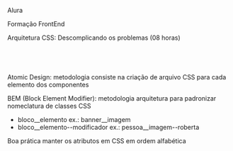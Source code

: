 Alura

Formação FrontEnd</br>

Arquitetura CSS: Descomplicando os problemas (08 horas)
## <br />

Atomic Design: metodologia consiste na criação de arquivo CSS para cada elemento dos componentes</br>

BEM (Block Element Modifier): metodologia arquitetura para padronizar nomeclatura de classes CSS </br>
* bloco__elemento ex.: banner__imagem</br>
* bloco__elemento--modificador ex.: pessoa__imagem--roberta</br>

Boa prática manter os atributos em CSS em ordem alfabética</br>